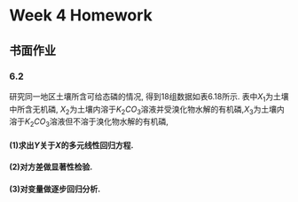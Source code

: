 Week 4 Homework
==============
## 书面作业
### 6.2
研究同一地区土壤所含可给态磷的情况, 得到18组数据如表6.18所示. 表中$X_1$为土壤中所含无机磷, $X_2$为土壤内溶于$K_2CO_3$溶液并受溴化物水解的有机磷,$X_3$为土壤内溶于$K_2CO_3$溶液但不溶于溴化物水解的有机磷,

#### (1)求出$Y$关于$X$的多元线性回归方程.

#### (2)对方差做显著性检验.

#### (3)对变量做逐步回归分析.
